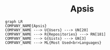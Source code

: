 <h1 align="center">Apsis</h1>

```mermaid
graph LR
COMPANY_NAME{Apsis}
COMPANY_NAME ---> U{Users} ---> UN[20]
COMPANY_NAME ---> R{Repositories} ---> RN[181]
COMPANY_NAME ---> G{Gists} ---> GN[3]
COMPANY_NAME ---> ML{Most Used<br>Languages}
```
